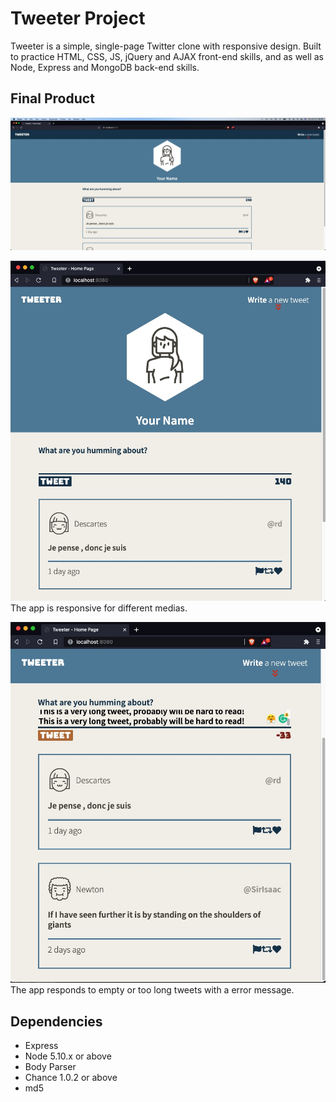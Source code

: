 # Tweeter Project

Tweeter is a simple, single-page Twitter clone with responsive design. Built to practice HTML, CSS, JS, jQuery and AJAX front-end skills, and as well as Node, Express and MongoDB back-end skills.

## Final Product

!["Desktop Screens"](./public/images/screenshot-02.jpg)

!["Small screens"](./public/images/screenshot-03.jpg)
The app is responsive for different medias.

!["Long Tweet"](./public/images/screenshot-01.jpg)
The app responds to empty or too long tweets with a error message.

## Dependencies

- Express
- Node 5.10.x or above
- Body Parser
- Chance 1.0.2 or above
- md5
